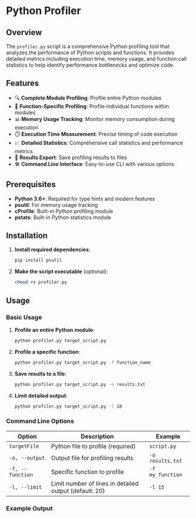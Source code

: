 # Python Profiler

## Overview

The `profiler.py` script is a comprehensive Python profiling tool that analyzes the performance of Python scripts and functions. It provides detailed metrics including execution time, memory usage, and function call statistics to help identify performance bottlenecks and optimize code.

## Features

- 🔍 **Complete Module Profiling**: Profile entire Python modules
- 🎯 **Function-Specific Profiling**: Profile individual functions within modules
- 📊 **Memory Usage Tracking**: Monitor memory consumption during execution
- ⏱️ **Execution Time Measurement**: Precise timing of code execution
- 📈 **Detailed Statistics**: Comprehensive call statistics and performance metrics
- 💾 **Results Export**: Save profiling results to files
- 🛠️ **Command Line Interface**: Easy-to-use CLI with various options

## Prerequisites

- **Python 3.6+**: Required for type hints and modern features
- **psutil**: For memory usage tracking
- **cProfile**: Built-in Python profiling module
- **pstats**: Built-in Python statistics module

## Installation

1. **Install required dependencies**:
   ```bash
   pip install psutil
   ```

2. **Make the script executable** (optional):
   ```bash
   chmod +x profiler.py
   ```

## Usage

### Basic Usage

1. **Profile an entire Python module**:
   ```bash
   python profiler.py target_script.py
   ```

2. **Profile a specific function**:
   ```bash
   python profiler.py target_script.py -f function_name
   ```

3. **Save results to a file**:
   ```bash
   python profiler.py target_script.py -o results.txt
   ```

4. **Limit detailed output**:
   ```bash
   python profiler.py target_script.py -l 10
   ```

### Command Line Options

| Option | Description | Example |
|--------|-------------|---------|
| `targetFile` | Python file to profile (required) | `script.py` |
| `-o, --output` | Output file for profiling results | `-o results.txt` |
| `-f, --function` | Specific function to profile | `-f my_function` |
| `-l, --limit` | Limit number of lines in detailed output (default: 20) | `-l 15` |

### Example Output
